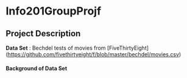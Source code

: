 # Info201GroupProjf

## Project Description
__Data Set__ : Bechdel tests of movies from [FiveThirtyEight] (https://github.com/fivethirtyeight/f/blob/master/bechdel/movies.csv)
#### Background of Data Set

